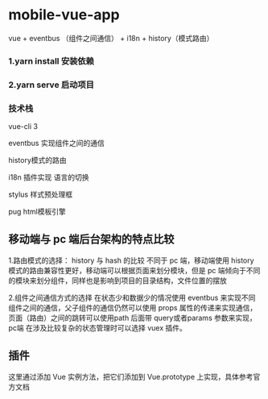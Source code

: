 # mobile-vue-app
vue + eventbus （组件之间通信） + i18n  + history（模式路由）


### 1.yarn  install 安装依赖
          
### 2.yarn  serve  启动项目

### 技术栈
vue-cli 3

eventbus 实现组件之间的通信

history模式的路由 

i18n 插件实现 语言的切换

stylus 样式预处理框

pug html模板引擎

## 移动端与 pc 端后台架构的特点比较

1.路由模式的选择： history  与 hash 的比较
  不同于 pc 端，移动端使用 history 模式的路由兼容性更好，移动端可以根据页面来划分模块，但是 pc 端倾向于不同的模块来划分组件，同样也是影响到项目的目录结构，文件位置的摆放
  
2.组件之间通信方式的选择
   在状态少和数据少的情况使用 eventbus 来实现不同组件之间的通信，父子组件的通信仍然可以使用 props 属性的传递来实现通信，页面（路由）之间的跳转可以使用path 后面带 query或者params 参数来实现， pc端 在涉及比较复杂的状态管理时可以选择 vuex 插件。
 
 ## 插件
 这里通过添加 Vue 实例方法，把它们添加到 Vue.prototype 上实现，具体参考官方文档


